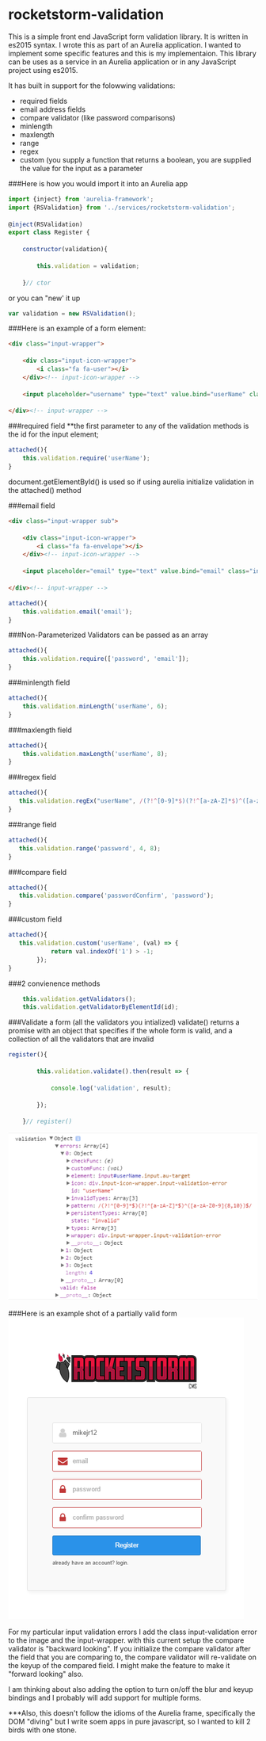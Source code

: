 # rocketstorm-validation

This is a simple front end JavaScript form validation library. It is written in es2015 syntax. I wrote this as part of an Aurelia
application. I wanted to implement some specific features and this is my implementaion. This library can be uses as a service in an
Aurelia application or in any JavaScript project using es2015.

It has built in support for the folowwing validations:
+ required fields
+ email address fields
+ compare validator (like password comparisons)
+ minlength
+ maxlength
+ range
+ regex
+ custom (you supply a function that returns a boolean, you are supplied the value for the input as a parameter

###Here is how you would import it into an Aurelia app
```javascript
import {inject} from 'aurelia-framework';
import {RSValidation} from '../services/rocketstorm-validation';

@inject(RSValidation)
export class Register {

    constructor(validation){
        
        this.validation = validation;   
        
    }// ctor
```
or you can "new' it up
```javascript
var validation = new RSValidation();
```

###Here is an example of a form element:

```html
<div class="input-wrapper">

    <div class="input-icon-wrapper">
        <i class="fa fa-user"></i>
    </div><!-- input-icon-wrapper -->

    <input placeholder="username" type="text" value.bind="userName" class="input" name="userName" id="userName" />

</div><!-- input-wrapper -->
```

###required field
**the first parameter to any of the validation methods is the id for the input element;

```javascript
attached(){
    this.validation.require('userName');            
}
```
document.getElementById() is used so if using aurelia initialize validation in the attached() method

###email field
```html
<div class="input-wrapper sub">

    <div class="input-icon-wrapper">
        <i class="fa fa-envelope"></i>
    </div><!-- input-icon-wrapper -->

    <input placeholder="email" type="text" value.bind="email" class="input" name="email" id="email" />

</div><!-- input-wrapper -->
```

```javascript
attached(){
    this.validation.email('email');
}
```

###Non-Parameterized Validators can be passed as an array
```javascript
attached(){
    this.validation.require(['password', 'email']);
}
```

###minlength field
```javascript
attached(){
    this.validation.minLength('userName', 6);
}
```

###maxlength field
```javascript
attached(){
    this.validation.maxLength('userName', 8);
}
```

###regex field
```javascript
attached(){
   this.validation.regEx("userName", /(?!^[0-9]*$)(?!^[a-zA-Z]*$)^([a-zA-Z0-9]{8,10})$/);
}
```

###range field
```javascript
attached(){
   this.validation.range('password', 4, 8);
}
```

###compare field
```javascript
attached(){
   this.validation.compare('passwordConfirm', 'password');
}
```

###custom field
```javascript
attached(){
   this.validation.custom('userName', (val) => {
            return val.indexOf('1') > -1;
        });
}
```

###2 convienence methods
```javascript
    this.validation.getValidators();
    this.validation.getValidatorByElementId(id);
```

###Validate a form (all the validators you intialized)
validate() returns a promise with an object that specifies if the whole form is valid, and a collection 
of all the validators that are invalid
```javascript
register(){

        this.validation.validate().then(result => {
        
            console.log('validation', result);
        
        });

    }// register()
```
![alt text](https://github.com/rocketstormstudios/rocketstorm-validation/blob/master/validation.PNG "validation object")

###Here is an example shot of a partially valid form
![alt text](https://github.com/rocketstormstudios/rocketstorm-validation/blob/master/partial-valid.PNG "form example")


For my particular input validation errors I add the class input-validation error to the image and the input-wrapper.
with this current setup the compare validator is "backward looking". If you initialize the compare validator after the field that you are comparing to, the compare validator will re-validate on the keyup of the compared field. I might make the feature to make it "forward looking" also. 

I am thinking about also adding the option to turn on/off the blur and keyup bindings and I probably will add support for 
multiple forms.

***Also, this doesn't follow the idioms of the Aurelia frame, specifically the DOM "diving" but I write soem apps in pure javascript, so I wanted to kill 2 birds with one stone.
